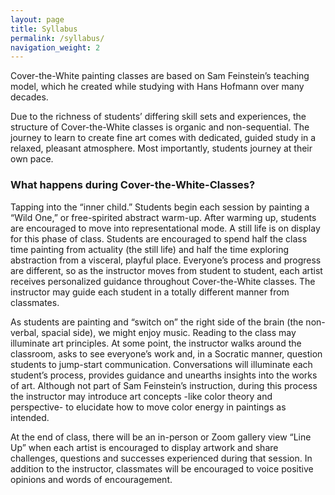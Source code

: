 ```yaml
---
layout: page
title: Syllabus
permalink: /syllabus/
navigation_weight: 2
---
```


Cover-the-White painting classes are based on Sam Feinstein’s teaching model, which he created while studying with Hans Hofmann over many decades.

Due to the richness of students’ differing skill sets and experiences, the structure of Cover-the-White classes is organic and non-sequential. The journey to learn to create fine art comes with dedicated, guided study in a relaxed, pleasant atmosphere. Most importantly, students journey at their own pace.

### What happens during Cover-the-White-Classes?

Tapping into the “inner child.” Students begin each session by painting a “Wild One,” or free-spirited abstract warm-up. After warming up, students are encouraged to move into representational mode. A still life is on display for this phase of class. Students are encouraged to spend half the class time painting from actuality (the still life) and half the time exploring abstraction from a visceral, playful place. Everyone’s process and progress are different, so as the instructor moves from student to student, each artist receives personalized guidance throughout Cover-the-White classes. The instructor may guide each student in a totally different manner from classmates.

As students are painting and “switch on” the right side of the brain (the non-verbal, spacial side), we might enjoy music. Reading to the class may illuminate art principles. At some point, the instructor walks around the classroom, asks to see everyone’s work and, in a Socratic manner, question students to jump-start communication. Conversations will illuminate each student’s process, provides guidance and unearths insights into the works of art. Although not part of Sam Feinstein’s instruction, during this process the instructor may introduce art concepts -like color theory and perspective- to elucidate how to move color energy in paintings as intended. 

At the end of class, there will be an in-person or Zoom gallery view “Line Up” when each artist is encouraged to display artwork and share challenges, questions and successes experienced during that session. In addition to the instructor, classmates will be encouraged to voice positive opinions and words of encouragement. 
